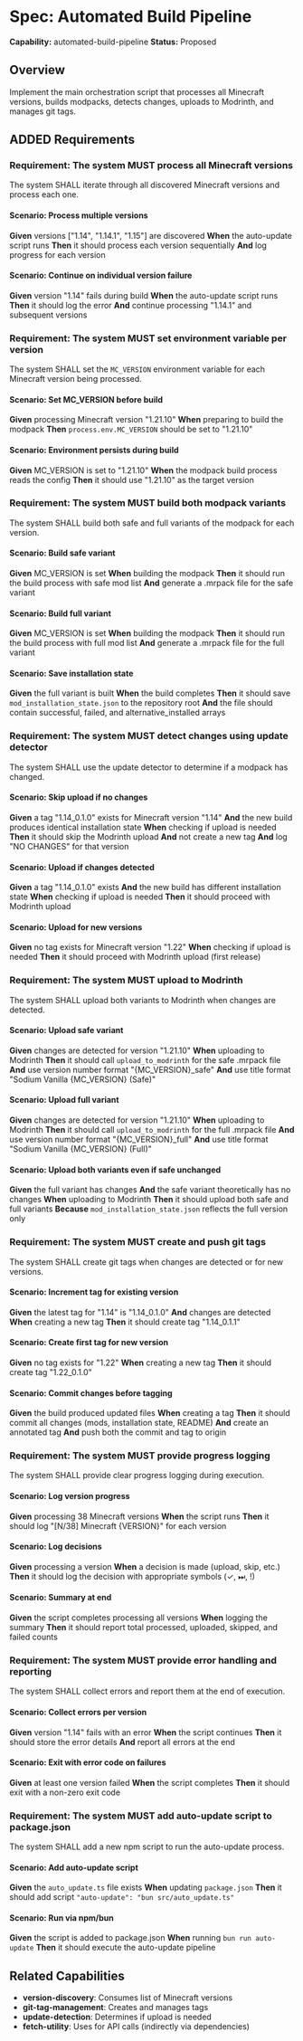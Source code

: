 # Spec: Automated Build Pipeline

**Capability:** automated-build-pipeline
**Status:** Proposed

## Overview

Implement the main orchestration script that processes all Minecraft versions, builds modpacks, detects changes, uploads to Modrinth, and manages git tags.

## ADDED Requirements

### Requirement: The system MUST process all Minecraft versions

The system SHALL iterate through all discovered Minecraft versions and process each one.

#### Scenario: Process multiple versions

**Given** versions ["1.14", "1.14.1", "1.15"] are discovered
**When** the auto-update script runs
**Then** it should process each version sequentially
**And** log progress for each version

#### Scenario: Continue on individual version failure

**Given** version "1.14" fails during build
**When** the auto-update script runs
**Then** it should log the error
**And** continue processing "1.14.1" and subsequent versions

### Requirement: The system MUST set environment variable per version

The system SHALL set the `MC_VERSION` environment variable for each Minecraft version being processed.

#### Scenario: Set MC_VERSION before build

**Given** processing Minecraft version "1.21.10"
**When** preparing to build the modpack
**Then** `process.env.MC_VERSION` should be set to "1.21.10"

#### Scenario: Environment persists during build

**Given** MC_VERSION is set to "1.21.10"
**When** the modpack build process reads the config
**Then** it should use "1.21.10" as the target version

### Requirement: The system MUST build both modpack variants

The system SHALL build both safe and full variants of the modpack for each version.

#### Scenario: Build safe variant

**Given** MC_VERSION is set
**When** building the modpack
**Then** it should run the build process with safe mod list
**And** generate a .mrpack file for the safe variant

#### Scenario: Build full variant

**Given** MC_VERSION is set
**When** building the modpack
**Then** it should run the build process with full mod list
**And** generate a .mrpack file for the full variant

#### Scenario: Save installation state

**Given** the full variant is built
**When** the build completes
**Then** it should save `mod_installation_state.json` to the repository root
**And** the file should contain successful, failed, and alternative_installed arrays

### Requirement: The system MUST detect changes using update detector

The system SHALL use the update detector to determine if a modpack has changed.

#### Scenario: Skip upload if no changes

**Given** a tag "1.14_0.1.0" exists for Minecraft version "1.14"
**And** the new build produces identical installation state
**When** checking if upload is needed
**Then** it should skip the Modrinth upload
**And** not create a new tag
**And** log "NO CHANGES" for that version

#### Scenario: Upload if changes detected

**Given** a tag "1.14_0.1.0" exists
**And** the new build has different installation state
**When** checking if upload is needed
**Then** it should proceed with Modrinth upload

#### Scenario: Upload for new versions

**Given** no tag exists for Minecraft version "1.22"
**When** checking if upload is needed
**Then** it should proceed with Modrinth upload (first release)

### Requirement: The system MUST upload to Modrinth

The system SHALL upload both variants to Modrinth when changes are detected.

#### Scenario: Upload safe variant

**Given** changes are detected for version "1.21.10"
**When** uploading to Modrinth
**Then** it should call `upload_to_modrinth` for the safe .mrpack file
**And** use version number format "{MC_VERSION}_safe"
**And** use title format "Sodium Vanilla {MC_VERSION} (Safe)"

#### Scenario: Upload full variant

**Given** changes are detected for version "1.21.10"
**When** uploading to Modrinth
**Then** it should call `upload_to_modrinth` for the full .mrpack file
**And** use version number format "{MC_VERSION}_full"
**And** use title format "Sodium Vanilla {MC_VERSION} (Full)"

#### Scenario: Upload both variants even if safe unchanged

**Given** the full variant has changes
**And** the safe variant theoretically has no changes
**When** uploading to Modrinth
**Then** it should upload both safe and full variants
**Because** `mod_installation_state.json` reflects the full version only

### Requirement: The system MUST create and push git tags

The system SHALL create git tags when changes are detected or for new versions.

#### Scenario: Increment tag for existing version

**Given** the latest tag for "1.14" is "1.14_0.1.0"
**And** changes are detected
**When** creating a new tag
**Then** it should create tag "1.14_0.1.1"

#### Scenario: Create first tag for new version

**Given** no tag exists for "1.22"
**When** creating a new tag
**Then** it should create tag "1.22_0.1.0"

#### Scenario: Commit changes before tagging

**Given** the build produced updated files
**When** creating a tag
**Then** it should commit all changes (mods, installation state, README)
**And** create an annotated tag
**And** push both the commit and tag to origin

### Requirement: The system MUST provide progress logging

The system SHALL provide clear progress logging during execution.

#### Scenario: Log version progress

**Given** processing 38 Minecraft versions
**When** the script runs
**Then** it should log "[N/38] Minecraft {VERSION}" for each version

#### Scenario: Log decisions

**Given** processing a version
**When** a decision is made (upload, skip, etc.)
**Then** it should log the decision with appropriate symbols (✓, ⏭, !)

#### Scenario: Summary at end

**Given** the script completes processing all versions
**When** logging the summary
**Then** it should report total processed, uploaded, skipped, and failed counts

### Requirement: The system MUST provide error handling and reporting

The system SHALL collect errors and report them at the end of execution.

#### Scenario: Collect errors per version

**Given** version "1.14" fails with an error
**When** the script continues
**Then** it should store the error details
**And** report all errors at the end

#### Scenario: Exit with error code on failures

**Given** at least one version failed
**When** the script completes
**Then** it should exit with a non-zero exit code

### Requirement: The system MUST add auto-update script to package.json

The system SHALL add a new npm script to run the auto-update process.

#### Scenario: Add auto-update script

**Given** the `auto_update.ts` file exists
**When** updating `package.json`
**Then** it should add script `"auto-update": "bun src/auto_update.ts"`

#### Scenario: Run via npm/bun

**Given** the script is added to package.json
**When** running `bun run auto-update`
**Then** it should execute the auto-update pipeline

## Related Capabilities

- **version-discovery**: Consumes list of Minecraft versions
- **git-tag-management**: Creates and manages tags
- **update-detection**: Determines if upload is needed
- **fetch-utility**: Uses for API calls (indirectly via dependencies)
